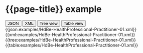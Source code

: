 # {{page-title}} example

<div>
  <div class="tab">
     <button class="tablinks active" onclick="openTab(event, 'JSON')">JSON</button>
     <button class="tablinks" onclick="openTab(event, 'XML')">XML</button>
     <button class="tablinks" onclick="openTab(event, 'Tree view')">Tree view</button>
     <button class="tablinks" onclick="openTab(event, 'Table view')">Table view</button>   
  </div>

  <div id="JSON" class="tabcontent" style="display:block">
      {{json:examples/HdBe-HealthProfessional-Practitioner-01.xml}}
  </div>
  <div id="XML" class="tabcontent">
      {{xml:examples/HdBe-HealthProfessional-Practitioner-01.xml}}
  </div>
  <div id="Tree view" class="tabcontent">
      {{tree:examples/HdBe-HealthProfessional-Practitioner-01.xml}}
  </div>
  <div id="Table view" class="tabcontent">
      {{table:examples/HdBe-HealthProfessional-Practitioner-01.xml}}
  </div>

</div>

